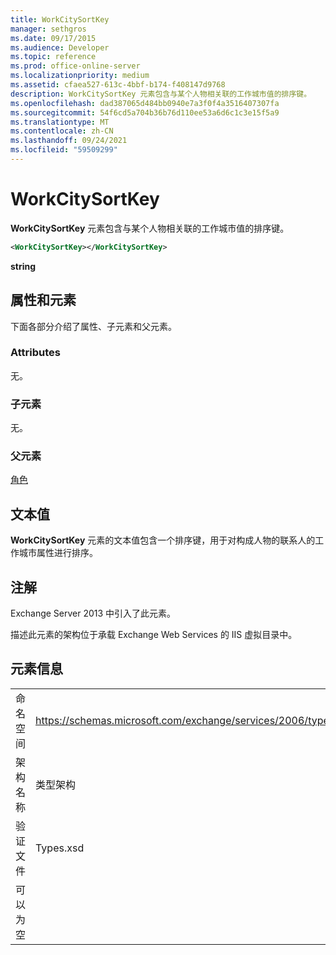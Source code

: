 ```yaml
---
title: WorkCitySortKey
manager: sethgros
ms.date: 09/17/2015
ms.audience: Developer
ms.topic: reference
ms.prod: office-online-server
ms.localizationpriority: medium
ms.assetid: cfaea527-613c-4bbf-b174-f408147d9768
description: WorkCitySortKey 元素包含与某个人物相关联的工作城市值的排序键。
ms.openlocfilehash: dad387065d484bb0940e7a3f0f4a3516407307fa
ms.sourcegitcommit: 54f6cd5a704b36b76d110ee53a6d6c1c3e15f5a9
ms.translationtype: MT
ms.contentlocale: zh-CN
ms.lasthandoff: 09/24/2021
ms.locfileid: "59509299"
---
```

# <a name="workcitysortkey"></a>WorkCitySortKey

**WorkCitySortKey** 元素包含与某个人物相关联的工作城市值的排序键。 
  
```XML
<WorkCitySortKey></WorkCitySortKey>
```

 **string**
## <a name="attributes-and-elements"></a>属性和元素

下面各部分介绍了属性、子元素和父元素。
  
### <a name="attributes"></a>Attributes

无。
  
### <a name="child-elements"></a>子元素

无。
  
### <a name="parent-elements"></a>父元素

[角色](persona.md)
  
## <a name="text-value"></a>文本值

**WorkCitySortKey** 元素的文本值包含一个排序键，用于对构成人物的联系人的工作城市属性进行排序。 
  
## <a name="remarks"></a>注解

Exchange Server 2013 中引入了此元素。
  
描述此元素的架构位于承载 Exchange Web Services 的 IIS 虚拟目录中。
  
## <a name="element-information"></a>元素信息

|||
|:-----|:-----|
|命名空间  <br/> |https://schemas.microsoft.com/exchange/services/2006/types  <br/> |
|架构名称  <br/> |类型架构  <br/> |
|验证文件  <br/> |Types.xsd  <br/> |
|可以为空  <br/> ||
   

